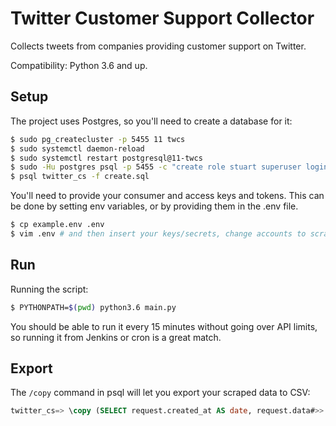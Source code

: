 # Twitter Customer Support Collector

Collects tweets from companies providing customer support on Twitter.

Compatibility: Python 3.6 and up.

## Setup

The project uses Postgres, so you'll need to create a database for it:

```bash
$ sudo pg_createcluster -p 5455 11 twcs
$ sudo systemctl daemon-reload
$ sudo systemctl restart postgresql@11-twcs
$ sudo -Hu postgres psql -p 5455 -c "create role stuart superuser login;" && sudo -Hu postgres psql -p 5455 -c "create database twitter_cs with owner stuart;"
$ psql twitter_cs -f create.sql
```

You'll need to provide your consumer and access keys and tokens.  This can be done by setting env variables, or by providing them in the .env file.

```bash
$ cp example.env .env
$ vim .env # and then insert your keys/secrets, change accounts to scrape
```

## Run

Running the script:

```bash
$ PYTHONPATH=$(pwd) python3.6 main.py
```

You should be able to run it every 15 minutes without going over API limits, so running it from Jenkins or cron is a great match.

## Export

The `/copy` command in psql will let you export your scraped data to CSV:

```SQL
twitter_cs=> \copy (SELECT request.created_at AS date, request.data#>>'{user,screen_name}' AS request_screen_name, request.data->>'text' AS request_text, reply.data#>>'{user,screen_name}' AS reply_screen_name, reply.data->>'text' AS reply_text FROM tweets reply INNER JOIN tweets request ON reply.data ->> 'in_reply_to_status_id' = request.status_id LIMIT 10) TO 'twitter_cs.csv' WITH CSV HEADER;
```
